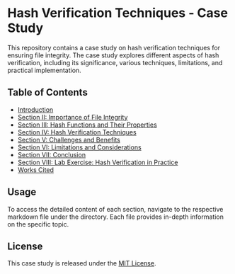 # Hash Verification Techniques - Case Study

This repository contains a case study on hash verification techniques for ensuring file integrity. The case study explores different aspects of hash verification, including its significance, various techniques, limitations, and practical implementation.

## Table of Contents

- [Introduction](sections/intro.md)
- [Section II: Importance of File Integrity](sections/II.md)
- [Section III: Hash Functions and Their Properties](sections/III.md)
- [Section IV: Hash Verification Techniques](sections/IV.md)
- [Section V: Challenges and Benefits](sections/V.md)
- [Section VI: Limitations and Considerations](sections/VI.md)
- [Section VII: Conclusion](sections/VII.md)
- [Section VIII: Lab Exercise: Hash Verification in Practice](sections/VIII.md)
- [Works Cited](sections/workscited.md)

## Usage

To access the detailed content of each section, navigate to the respective markdown file under the  directory. Each file provides in-depth information on the specific topic.

## License

This case study is released under the [MIT License](LICENSE).


